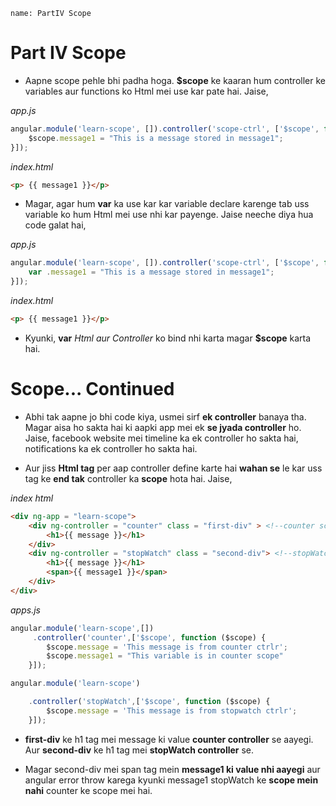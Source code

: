 ```ngMeta
name: PartIV Scope
```
# Part IV Scope

- Aapne scope pehle bhi padha hoga. **$scope** ke kaaran hum controller ke variables aur functions ko Html mei use kar pate hai. Jaise,

_app.js_

```javascript
angular.module('learn-scope', []).controller('scope-ctrl', ['$scope', function ($scope) {
	$scope.message1 = "This is a message stored in message1";
}]);

```

_index.html_

```html
<p> {{ message1 }}</p>
```
- Magar, agar hum **var** ka use kar kar variable declare karenge tab uss variable ko hum Html mei use nhi kar payenge. Jaise neeche diya hua code galat hai,

_app.js_

```javascript
angular.module('learn-scope', []).controller('scope-ctrl', ['$scope', function ($scope) {
	var .message1 = "This is a message stored in message1";
}]);
```
_index.html_

```html
<p> {{ message1 }}</p>
```

- Kyunki, **var** _Html aur Controller_ ko bind nhi karta magar **$scope** karta hai. 

# Scope... Continued
- Abhi tak aapne jo bhi code kiya, usmei sirf **ek controller** banaya tha. Magar aisa ho sakta hai ki aapki app mei ek **se jyada controller** ho. Jaise, facebook website mei timeline ka ek controller ho sakta hai, notifications ka ek controller ho sakta hai.

- Aur jiss **Html tag** per aap controller define karte hai **wahan se** le kar uss tag ke **end tak** controller ka **scope** hota hai. Jaise,

_index html_

```html
<div ng-app = "learn-scope">
    <div ng-controller = "counter" class = "first-div" > <!--counter scope-->
        <h1>{{ message }}</h1>
    </div>
    <div ng-controller = "stopWatch" class = "second-div"> <!--stopWatch scope-->
        <h1>{{ message }}</h1>                           
        <span>{{ message1 }}</span>
    </div> 
</div>
```
_apps.js_

```javascript
angular.module('learn-scope',[])
     .controller('counter',['$scope', function ($scope) {
        $scope.message = 'This message is from counter ctrlr';
        $scope.message1 = "This variable is in counter scope"
    }]);

angular.module('learn-scope')

    .controller('stopWatch',['$scope', function ($scope) {
        $scope.message = 'This message is from stopwatch ctrlr';
    }]);

```

- **first-div** ke h1 tag mei message ki value **counter controller** se aayegi. Aur **second-div** ke h1 tag mei **stopWatch controller** se.

- Magar second-div mei span tag mein **message1 ki value nhi aayegi** aur angular error throw karega kyunki message1 stopWatch ke **scope mein nahi** counter ke scope mei hai.